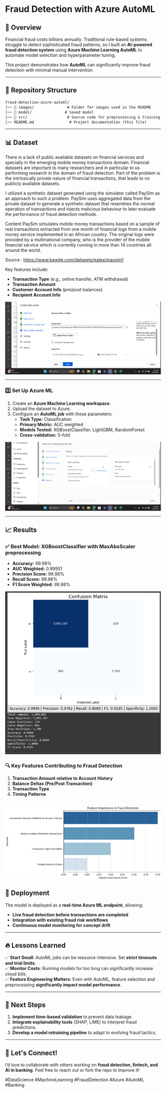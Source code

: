 # Fraud Detection with Azure AutoML

## 🚀 Overview
Financial fraud costs billions annually. Traditional rule-based systems struggle to detect sophisticated fraud patterns, so I built an **AI-powered fraud detection system** using **Azure Machine Learning AutoML** to automate model selection and hyperparameter tuning.

This project demonstrates how **AutoML** can significantly improve fraud detection with minimal manual intervention.

---
## 📂 Repository Structure
```
fraud-detection-azure-automl/
│── 📂 images/               # Folder for images used in the README
│── 📂 model/               # Saved model
│── 📂 src/                  # Source code for preprocessing & training
│── README.md                # Project documentation (this file)

```

---
## 📊 Dataset

There is a lack of public available datasets on financial services and specially in the emerging mobile money transactions domain. Financial datasets are important to many researchers and in particular to us performing research in the domain of fraud detection. Part of the problem is the intrinsically private nature of financial transactions, that leads to no publicly available datasets.

I utilized a synthetic dataset generated using the simulator called PaySim as an approach to such a problem. PaySim uses aggregated data from the private dataset to generate a synthetic dataset that resembles the normal operation of transactions and injects malicious behaviour to later evaluate the performance of fraud detection methods.

Content
PaySim simulates mobile money transactions based on a sample of real transactions extracted from one month of financial logs from a mobile money service implemented in an African country. The original logs were provided by a multinational company, who is the provider of the mobile financial service which is currently running in more than 14 countries all around the world.

Source : https://www.kaggle.com/datasets/ealaxi/paysim1

Key features include:
- **Transaction Type** (e.g., online transfer, ATM withdrawal)
- **Transaction Amount**
- **Customer Account Info** (pre/post balances)
- **Recipient Account Info**

![Datascource](images/Screenshot%20(7).png)


---

### 3️⃣ Set Up Azure ML
1. Create an **Azure Machine Learning workspace**.
2. Upload the dataset to Azure.
3. Configure an **AutoML job** with these parameters:
   - **Task Type:** Classification
   - **Primary Metric:** AUC weighted
   - **Models Tested:** XGBoostClassifier, LightGBM, RandomForest
   - **Cross-validation:** 5-fold

![Azure ML Config](images/Screenshot%20(8).png)

---
## 📈 Results
### ✅ Best Model: **XGBoostClassifier** with MaxAbsScaler preprocessing
- **Accuracy:** 99.98%
- **AUC Weighted:** 0.99951
- **Precision Score:** 99.98%
- **Recall Score:** 99.98%
- **F1 Score Weighted:** 99.98%

![Metrics](images/Screenshot%20(13).png)

### 🔍 Key Features Contributing to Fraud Detection
1. **Transaction Amount relative to Account History**
2. **Balance Deltas (Pre/Post Transaction)**
3. **Transaction Type**
4. **Timing Patterns**

![Feature Engineering](images/Screenshot%20(14).png)
---
## 🚀 Deployment
The model is deployed as a **real-time Azure ML endpoint**, allowing:
- **Live fraud detection before transactions are completed**
- **Integration with existing fraud risk workflows**
- **Continuous model monitoring for concept drift**

---
## 🔥 Lessons Learned
✅ **Start Small**: AutoML jobs can be resource-intensive. Set **strict timeouts and trial limits**.  
✅ **Monitor Costs**: Running models for too long can significantly increase cloud bills.  
✅ **Feature Engineering Matters**: Even with AutoML, feature selection and preprocessing **significantly impact model performance**.  

---
## 🎯 Next Steps
1. **Implement time-based validation** to prevent data leakage.
2. **Integrate explainability tools** (SHAP, LIME) to interpret fraud predictions.
3. **Develop a model retraining pipeline** to adapt to evolving fraud tactics.

---
## 💬 Let's Connect!
I’d love to collaborate with others working on **fraud detection, fintech, and AI in banking**. Feel free to reach out or fork the repo to improve it!



#DataScience #MachineLearning #FraudDetection #Azure #AutoML #Banking

